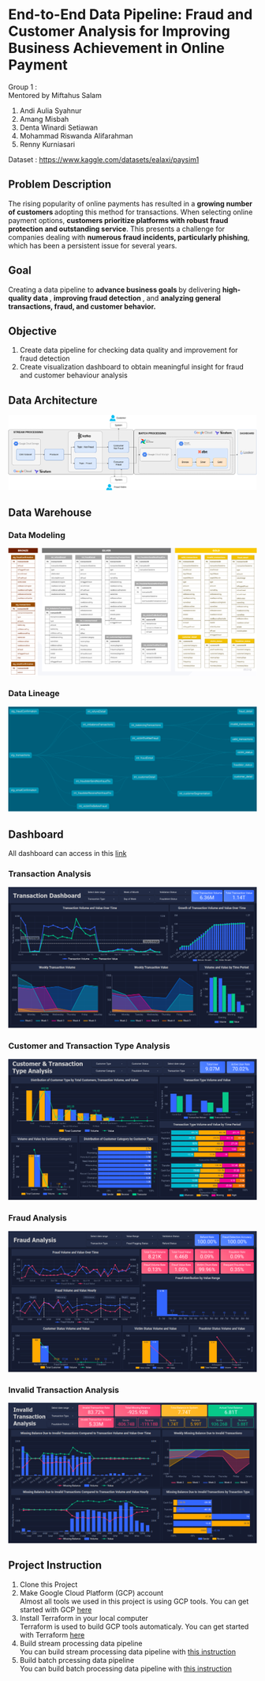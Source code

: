 # End-to-End Data Pipeline: Fraud and Customer Analysis for Improving Business Achievement in Online Payment

Group 1 : <br>
Mentored by Miftahus Salam <br>
1. Andi Aulia Syahnur
2. Amang Misbah
3. Denta Winardi Setiawan
4. Mohammad Riswanda Alifarahman
5. Renny Kurniasari

Dataset : https://www.kaggle.com/datasets/ealaxi/paysim1


## Problem Description
The rising popularity of online payments has resulted in a <b>growing number of customers </b> adopting this method for transactions. When selecting online payment options, <b>customers prioritize platforms with robust fraud protection and outstanding service</b>. This presents a challenge for companies dealing with <b>numerous fraud incidents, particularly phishing</b>, which has been a persistent issue for several years.

## Goal
Creating a data pipeline to <b> advance business goals </b> by delivering <b> high-quality data </b>, <b> improving fraud detection </b>, and <b> analyzing general transactions, fraud, and customer behavior.</b>

## Objective
1. Create data pipeline for checking data quality and improvement for fraud detection
2. Create visualization dashboard to obtain meaningful insight for fraud and customer behaviour analysis

## Data Architecture
![](assets/data_architecture.png)

## Data Warehouse

### Data Modeling
![](assets/data_modeling.png)
### Data Lineage
![](assets/data_lineage.png)
## Dashboard
All dashboard can access in this [link](https://lookerstudio.google.com/u/0/reporting/33c12988-12d0-49d8-a51f-ac7aeb5618d2)

### Transaction Analysis
![](assets/general_dashboard.png)
### Customer and Transaction Type Analysis 
![](assets/customer_dashboard.png)
### Fraud Analysis 
![](assets/fraud_dashboard.png)
### Invalid Transaction Analysis
![](assets/invalid_transaction_dashboard.png)
## Project Instruction

1. Clone this Project
2. Make Google Cloud Platform (GCP) account <br>
Almost all tools we used in this project is using GCP tools. You can get started with GCP [here](StartWithGCP.md)
3. Install Terraform in your local computer<br>
Terraform is used to build GCP tools automaticaly. You can get started with Terraform [here](InstallTerraform.md)
4. Build stream processing data pipeline<br>
You can build stream processing data pipeline with [this instruction](stream_processing/BuildStream.md)
5. Build batch prcessing data pipeline <br>
You can build batch processing data pipeline with [this instruction](batch_processing/BuildBatch.md)